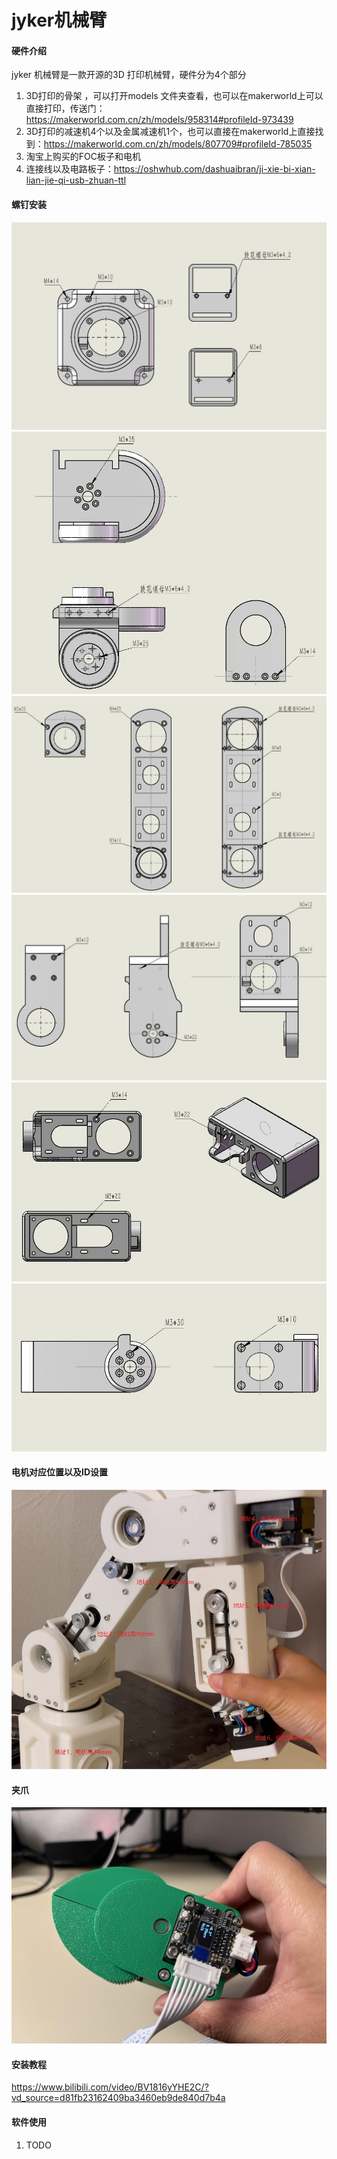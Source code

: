 # jyker机械臂

#### 硬件介绍
jyker 机械臂是一款开源的3D 打印机械臂，硬件分为4个部分
1.  3D打印的骨架 ，可以打开models 文件夹查看，也可以在makerworld上可以直接打印，传送门：https://makerworld.com.cn/zh/models/958314#profileId-973439
2.  3D打印的减速机4个以及金属减速机1个，也可以直接在makerworld上直接找到：https://makerworld.com.cn/zh/models/807709#profileId-785035
3.  淘宝上购买的FOC板子和电机
4.  连接线以及电路板子：https://oshwhub.com/dashuaibran/ji-xie-bi-xian-lian-jie-qi-usb-zhuan-ttl


#### 螺钉安装
![基座](Images/base.jpg)
![第一轴](Images/joint1.jpg)
![第二轴](Images/joint2.jpg)
![第三轴](Images/joint3.jpg)
![第四轴](Images/joint4.jpg)
![第五轴](Images/joint5.jpg)

#### 电机对应位置以及ID设置
![输入图片说明](Images/1740470939621.jpg)

#### 夹爪
![输入图片说明](Images/2025_03_06_11_50_IMG_2664.JPG)

#### 安装教程
https://www.bilibili.com/video/BV1816yYHE2C/?vd_source=d81fb23162409ba3460eb9de840d7b4a

#### 软件使用
1. TODO